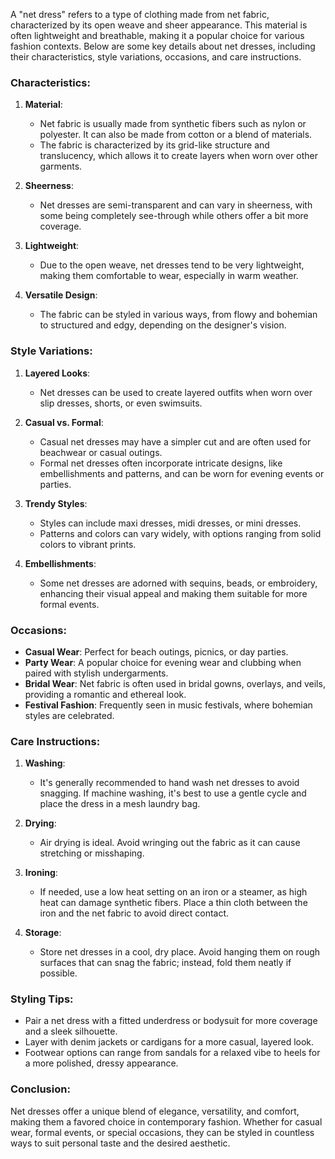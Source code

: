 A "net dress" refers to a type of clothing made from net fabric, characterized by its open weave and sheer appearance. This material is often lightweight and breathable, making it a popular choice for various fashion contexts. Below are some key details about net dresses, including their characteristics, style variations, occasions, and care instructions.

### Characteristics:

1. **Material**: 
   - Net fabric is usually made from synthetic fibers such as nylon or polyester. It can also be made from cotton or a blend of materials.
   - The fabric is characterized by its grid-like structure and translucency, which allows it to create layers when worn over other garments.

2. **Sheerness**:
   - Net dresses are semi-transparent and can vary in sheerness, with some being completely see-through while others offer a bit more coverage.

3. **Lightweight**:
   - Due to the open weave, net dresses tend to be very lightweight, making them comfortable to wear, especially in warm weather.

4. **Versatile Design**:
   - The fabric can be styled in various ways, from flowy and bohemian to structured and edgy, depending on the designer's vision.

### Style Variations:

1. **Layered Looks**:
   - Net dresses can be used to create layered outfits when worn over slip dresses, shorts, or even swimsuits.

2. **Casual vs. Formal**:
   - Casual net dresses may have a simpler cut and are often used for beachwear or casual outings.
   - Formal net dresses often incorporate intricate designs, like embellishments and patterns, and can be worn for evening events or parties.

3. **Trendy Styles**:
   - Styles can include maxi dresses, midi dresses, or mini dresses. 
   - Patterns and colors can vary widely, with options ranging from solid colors to vibrant prints.

4. **Embellishments**:
   - Some net dresses are adorned with sequins, beads, or embroidery, enhancing their visual appeal and making them suitable for more formal events.

### Occasions:

- **Casual Wear**: Perfect for beach outings, picnics, or day parties.
- **Party Wear**: A popular choice for evening wear and clubbing when paired with stylish undergarments.
- **Bridal Wear**: Net fabric is often used in bridal gowns, overlays, and veils, providing a romantic and ethereal look.
- **Festival Fashion**: Frequently seen in music festivals, where bohemian styles are celebrated.

### Care Instructions:

1. **Washing**:
   - It's generally recommended to hand wash net dresses to avoid snagging. If machine washing, it's best to use a gentle cycle and place the dress in a mesh laundry bag.

2. **Drying**:
   - Air drying is ideal. Avoid wringing out the fabric as it can cause stretching or misshaping.

3. **Ironing**:
   - If needed, use a low heat setting on an iron or a steamer, as high heat can damage synthetic fibers. Place a thin cloth between the iron and the net fabric to avoid direct contact.

4. **Storage**:
   - Store net dresses in a cool, dry place. Avoid hanging them on rough surfaces that can snag the fabric; instead, fold them neatly if possible.

### Styling Tips:

- Pair a net dress with a fitted underdress or bodysuit for more coverage and a sleek silhouette.
- Layer with denim jackets or cardigans for a more casual, layered look.
- Footwear options can range from sandals for a relaxed vibe to heels for a more polished, dressy appearance.

### Conclusion:

Net dresses offer a unique blend of elegance, versatility, and comfort, making them a favored choice in contemporary fashion. Whether for casual wear, formal events, or special occasions, they can be styled in countless ways to suit personal taste and the desired aesthetic.